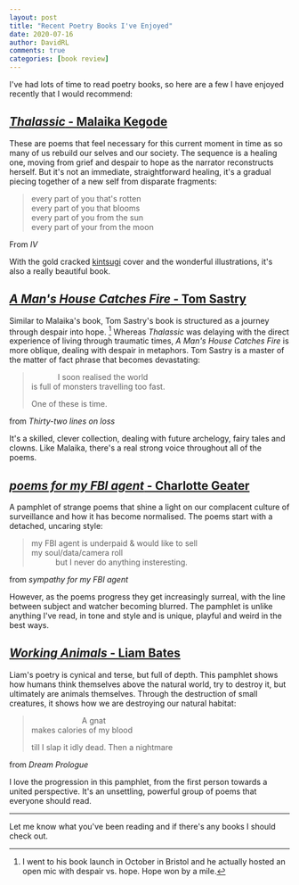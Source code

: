```yaml
---
layout: post
title: "Recent Poetry Books I've Enjoyed"
date: 2020-07-16
author: DavidRL
comments: true
categories: [book review]
---
```

I've had lots of time to read poetry books, so here are a few I have enjoyed recently that I would recommend:

## [*Thalassic* - Malaika Kegode](https://www.malaikakegode.com/product-page/thalassic)

These are poems that feel necessary for this current moment in time as so many of us rebuild our selves and our society.  The sequence is a healing one, moving from grief and despair to hope as the narrator reconstructs herself. But it's not an immediate, straightforward healing, it's a gradual piecing together of a new self from disparate fragments:

>every part of you that's rotten  
every part of you that blooms  
every part of you from the sun  
every part of your from the moon

From *IV*

With the gold cracked [kintsugi](https://www.theschooloflife.com/thebookoflife/kintsugi/) cover and the wonderful illustrations, it's also a really beautiful book.

## [*A Man's House Catches Fire* - Tom Sastry](https://ninearchespress.com/publications/poetry-collections/a%252520man%27s%252520house%252520catches%252520fire.html)
Similar to Malaika's book, Tom Sastry's book is structured as a journey through despair into hope. [^1] Whereas *Thalassic* was delaying with the direct experience of living through traumatic times, *A Man's House Catches Fire* is more oblique, dealing with despair in metaphors.  Tom Sastry is a master of the matter of fact phrase that becomes devastating:

> &nbsp;&nbsp;&nbsp;&nbsp;&nbsp;&nbsp;&nbsp;&nbsp;&nbsp;&nbsp;&nbsp; I soon realised the world   
is full of monsters travelling too fast.  
>
> One of these is time.

from *Thirty-two lines on loss*  

It's a skilled, clever collection, dealing with future archelogy, fairy tales and clowns. Like Malaika, there's a real strong voice throughout all of the poems.

## [*poems for my FBI agent* - Charlotte Geater](https://badbettypress.com/product/poems-for-my-fbi-agent-charlotte-geater/)

A pamphlet of strange poems that shine a light on our complacent culture of surveillance and how it has become normalised. The poems start with a detached, uncaring style:

> my FBI agent is underpaid & would like to sell   
my soul/data/camera roll  
&nbsp;&nbsp;&nbsp;&nbsp;&nbsp;&nbsp;&nbsp;&nbsp;&nbsp;&nbsp;&nbsp;but I never do anything insteresting.

from *sympathy for my FBI agent*

However, as the poems progress they get increasingly surreal, with the line between subject and watcher becoming blurred. The pamphlet is unlike anything I've read, in tone and style and is unique, playful and weird in the best ways.

## [*Working Animals* - Liam Bates](https://www.brokensleepbooks.com/product-page/liam-bates-working-animals)
Liam's poetry is cynical and terse, but full of depth. This pamphlet shows how humans think themselves above the natural world, try to destroy it, but ultimately are animals themselves. Through the destruction of small creatures, it shows how we are destroying our natural habitat:
> &nbsp;&nbsp;&nbsp;&nbsp;&nbsp;&nbsp;&nbsp;&nbsp;&nbsp;&nbsp;&nbsp;&nbsp;&nbsp;&nbsp;&nbsp;&nbsp;&nbsp;&nbsp;&nbsp;&nbsp;&nbsp;&nbsp; A gnat  
makes calories of my blood  
>
> till I slap it idly dead. Then a nightmare

from *Dream Prologue*  

I love the progression in this pamphlet, from the first person towards a united perspective. It's an unsettling, powerful group of poems that everyone should read.
***
Let me know what you've been reading and if there's any books I should check out.

[^1]: I went to his book launch in October in Bristol and he actually hosted an open mic with despair vs. hope. Hope won by a mile.
